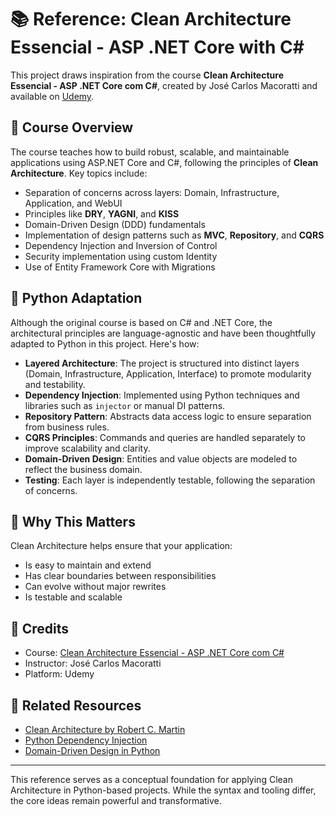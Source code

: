 # 📚 Reference: Clean Architecture Essencial - ASP .NET Core with C#

This project draws inspiration from the course **Clean Architecture Essencial - ASP .NET Core com C#**, created by José Carlos Macoratti and available on [Udemy](https://www.udemy.com/share/104rq23@ey1gRn0GjZIDdlshztnuOUYJjECngvSIwoCbiQU5nH3vm60gcKuJQB0af-6ARxTuvQ==/).

## 🧠 Course Overview

The course teaches how to build robust, scalable, and maintainable applications using ASP.NET Core and C#, following the principles of **Clean Architecture**. Key topics include:

- Separation of concerns across layers: Domain, Infrastructure, Application, and WebUI
- Principles like **DRY**, **YAGNI**, and **KISS**
- Domain-Driven Design (DDD) fundamentals
- Implementation of design patterns such as **MVC**, **Repository**, and **CQRS**
- Dependency Injection and Inversion of Control
- Security implementation using custom Identity
- Use of Entity Framework Core with Migrations

## 🐍 Python Adaptation

Although the original course is based on C# and .NET Core, the architectural principles are language-agnostic and have been thoughtfully adapted to Python in this project. Here's how:

- **Layered Architecture**: The project is structured into distinct layers (Domain, Infrastructure, Application, Interface) to promote modularity and testability.
- **Dependency Injection**: Implemented using Python techniques and libraries such as `injector` or manual DI patterns.
- **Repository Pattern**: Abstracts data access logic to ensure separation from business rules.
- **CQRS Principles**: Commands and queries are handled separately to improve scalability and clarity.
- **Domain-Driven Design**: Entities and value objects are modeled to reflect the business domain.
- **Testing**: Each layer is independently testable, following the separation of concerns.

## 🎯 Why This Matters

Clean Architecture helps ensure that your application:

- Is easy to maintain and extend
- Has clear boundaries between responsibilities
- Can evolve without major rewrites
- Is testable and scalable

## 📌 Credits

- Course: [Clean Architecture Essencial - ASP .NET Core com C#](https://www.udemy.com/share/104rq23@ey1gRn0GjZIDdlshztnuOUYJjECngvSIwoCbiQU5nH3vm60gcKuJQB0af-6ARxTuvQ==/)
- Instructor: José Carlos Macoratti
- Platform: Udemy

## 🔗 Related Resources

- [Clean Architecture by Robert C. Martin](https://www.amazon.com.br/Clean-Architecture-Craftsmans-Software-Structure/dp/0134494164)
- [Python Dependency Injection](https://python-dependency-injector.ets-labs.org/)
- [Domain-Driven Design in Python](https://github.com/heynickc/dddp)

---

This reference serves as a conceptual foundation for applying Clean Architecture in Python-based projects. While the syntax and tooling differ, the core ideas remain powerful and transformative.

